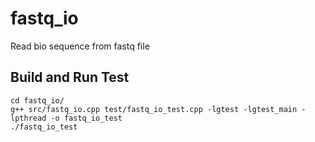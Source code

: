 fastq_io
=======

Read bio sequence from fastq file

Build and Run Test
----------
    cd fastq_io/
    g++ src/fastq_io.cpp test/fastq_io_test.cpp -lgtest -lgtest_main -lpthread -o fastq_io_test
    ./fastq_io_test
